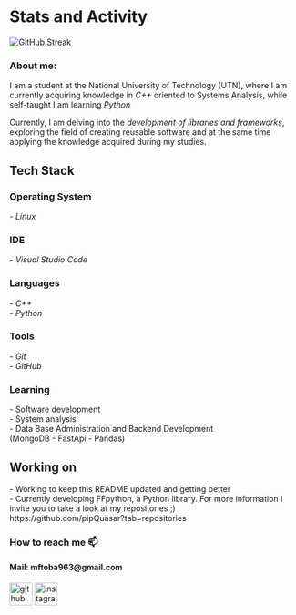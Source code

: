 <p align="center">
<h1>Stats and Activity</h1> 
</p>

[![GitHub Streak](https://streak-stats.demolab.com/?user=pipQuasar&theme=shadow-red)](https://git.io/streak-stats)

<h3>About me:</h3>
I am a student at the National University of Technology (UTN), where I am currently acquiring knowledge in <i>C++</i> oriented to Systems Analysis, while self-taught I am learning <i>Python</i>

Currently, I am delving into the <i>development of libraries and frameworks</i>, exploring the field of creating reusable software and at the same time applying the knowledge acquired during my studies.

<h2>Tech Stack</h2>
<h3>Operating System</h3> 
  - <i>Linux</i>
<h3>IDE</h3>
  - <i>Visual Studio Code</i>
<h3>Languages</h3>
  - <i>C++</i><br>
  - <i>Python</i>
<h3>Tools</h3>
  - <i>Git</i><br>
  - <i>GitHub</i>
<h3>Learning </h3>
  - Software development<br>
  - System analysis<br>
  - Data Base Administration and Backend Development<br>
    (MongoDB
    - FastApi
    - Pandas)

<h2>Working on</h2>
  - Working to keep this README updated and getting better<br>
  - Currently developing FFpython, a Python library. For more information I invite you to take a look at my repositories ;)<br>
https://github.com/pipQuasar?tab=repositories

<h3>How to reach me 📫</h3>
<h4>Mail: mftoba963@gmail.com</h4>


[<img src='https://cdn.jsdelivr.net/npm/simple-icons@3.0.1/icons/github.svg' alt='github' height='40'>](https://github.com/pipQuasar)  [<img src='https://cdn.jsdelivr.net/npm/simple-icons@3.0.1/icons/instagram.svg' alt='instagram' height='40'>](https://www.instagram.com/toba.itss/)
